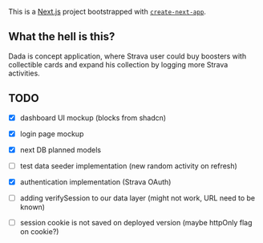 This is a [Next.js](https://nextjs.org/) project bootstrapped with [`create-next-app`](https://github.com/vercel/next.js/tree/canary/packages/create-next-app).

## What the hell is this?
Dada is concept application, where Strava user could buy boosters with collectible cards and expand his collection by logging more Strava activities. 

## TODO

- [x] dashboard UI mockup (blocks from shadcn)
- [x] login page mockup
- [x] next DB planned models
- [ ] test data seeder implementation (new random activity on refresh)
- [x] authentication implementation (Strava OAuth)
- [ ] adding verifySession to our data layer (might not work, URL need to be known)
- [ ] session cookie is not saved on deployed version (maybe httpOnly flag on cookie?)
 